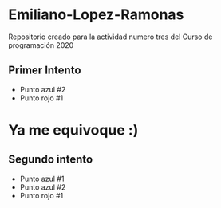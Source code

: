 # Emiliano-Lopez-Ramonas
Repositorio creado para la actividad numero tres del Curso de programación 2020
## Primer Intento
+ Punto azul #2
+ Punto rojo #1
# Ya me equivoque :)
## Segundo intento
+ Punto azul #1
+ Punto azul #2
+ Punto rojo #1
